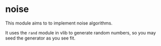# noise

This module aims to to implement noise algorithms.

It uses the `rand` module in vlib to generate random numbers,
so you may seed the generator as you see fit.
